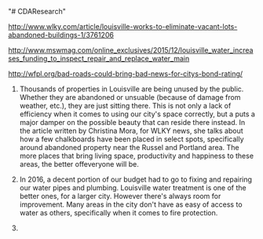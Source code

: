 "# CDAResearch"



http://www.wlky.com/article/louisville-works-to-eliminate-vacant-lots-abandoned-buildings-1/3761206

http://www.mswmag.com/online_exclusives/2015/12/louisville_water_increases_funding_to_inspect_repair_and_replace_water_main

http://wfpl.org/bad-roads-could-bring-bad-news-for-citys-bond-rating/

1)  Thousands of properties in Louisville are being unused by the public. Whether they are abandoned or unsuable (because of damage from weather, etc.), they are just sitting there. This is not only a lack of efficiency when it comes to using our city's space correctly, but a puts a major damper on the possible beauty that can reside there instead. In the article written by Christina Mora, for WLKY news, she talks about how a few chalkboards have been placed in select spots, specifically around abandoned property near the Russel and Portland area. The more places that bring living space, productivity and  happiness to these areas, the better offeveryone will be.


2)  In 2016, a decent portion of our budget had to go to fixing and repairing our water pipes and plumbing. Louisville water treatment is one of the better ones, for a larger city. However there's always room for improvement. Many areas in the city don't have as easy of access to water as others, specifically when it comes to fire protection.

3)
